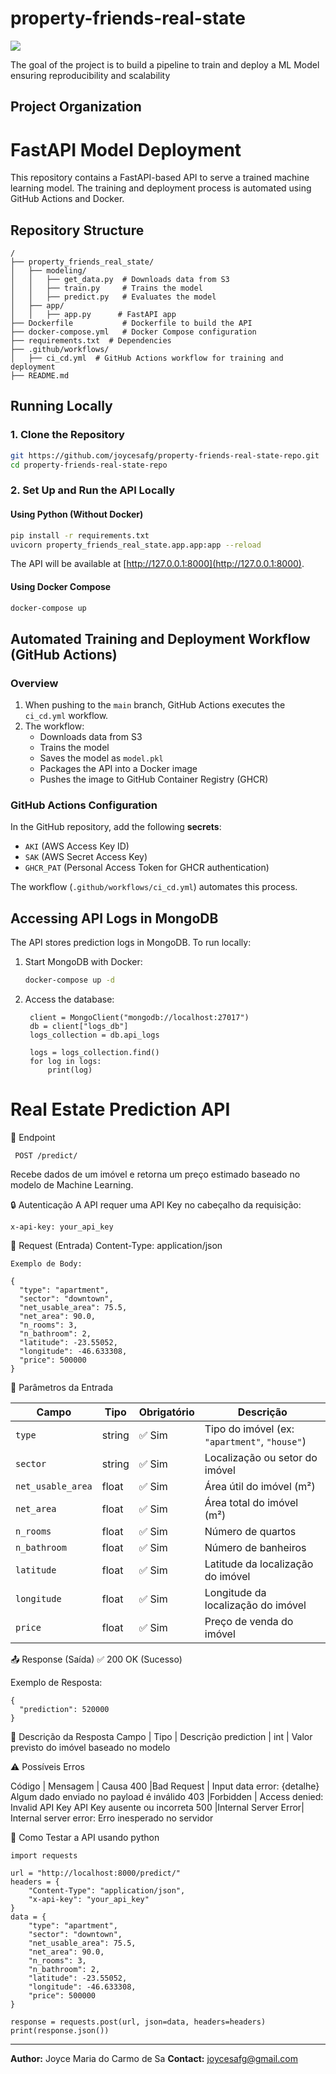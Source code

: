 # property-friends-real-state

<a target="_blank" href="https://cookiecutter-data-science.drivendata.org/">
    <img src="https://img.shields.io/badge/CCDS-Project%20template-328F97?logo=cookiecutter" />
</a>

The goal of the project is to build a pipeline to train and deploy a ML Model ensuring reproducibility and scalability

## Project Organization

# FastAPI Model Deployment

This repository contains a FastAPI-based API to serve a trained machine learning model. The training and deployment process is automated using GitHub Actions and Docker.

## Repository Structure

```
/
├── property_friends_real_state/
│   ├── modeling/
│   │   ├── get_data.py  # Downloads data from S3
│   │   ├── train.py     # Trains the model
│   │   ├── predict.py   # Evaluates the model
│   ├── app/
│   │   ├── app.py      # FastAPI app
├── Dockerfile           # Dockerfile to build the API
├── docker-compose.yml   # Docker Compose configuration
├── requirements.txt  # Dependencies
├── .github/workflows/
│   ├── ci_cd.yml  # GitHub Actions workflow for training and deployment
├── README.md
```

## Running Locally

### 1. Clone the Repository

```bash
git https://github.com/joycesafg/property-friends-real-state-repo.git
cd property-friends-real-state-repo
```

### 2. Set Up and Run the API Locally

#### Using Python (Without Docker)

```bash
pip install -r requirements.txt
uvicorn property_friends_real_state.app.app:app --reload
```

The API will be available at [http://127.0.0.1:8000](http://127.0.0.1:8000).

#### Using Docker Compose

```bash
docker-compose up
```

## Automated Training and Deployment Workflow (GitHub Actions)

### Overview

1. When pushing to the `main` branch, GitHub Actions executes the `ci_cd.yml` workflow.
2. The workflow:
   - Downloads data from S3
   - Trains the model
   - Saves the model as `model.pkl`
   - Packages the API into a Docker image
   - Pushes the image to GitHub Container Registry (GHCR)

### GitHub Actions Configuration

In the GitHub repository, add the following **secrets**:

- `AKI` (AWS Access Key ID)
- `SAK` (AWS Secret Access Key)
- `GHCR_PAT` (Personal Access Token for GHCR authentication)

The workflow (`.github/workflows/ci_cd.yml`) automates this process.

## Accessing API Logs in MongoDB

The API stores prediction logs in MongoDB. To run locally:

1. Start MongoDB with Docker:

   ```bash
   docker-compose up -d
   ```

2. Access the database:

   ```
    client = MongoClient("mongodb://localhost:27017")
    db = client["logs_db"]
    logs_collection = db.api_logs

    logs = logs_collection.find()
    for log in logs:
        print(log)
   ```

# Real Estate Prediction API

📍 Endpoint

```
 POST /predict/ 
```

Recebe dados de um imóvel e retorna um preço estimado baseado no modelo de Machine Learning.

🔒 Autenticação
A API requer uma API Key no cabeçalho da requisição:
```
x-api-key: your_api_key
```

📝 Request (Entrada)
Content-Type: application/json
```
Exemplo de Body:

{
  "type": "apartment",
  "sector": "downtown",
  "net_usable_area": 75.5,
  "net_area": 90.0,
  "n_rooms": 3,
  "n_bathroom": 2,
  "latitude": -23.55052,
  "longitude": -46.633308,
  "price": 500000
}
```
📌 Parâmetros da Entrada

| Campo              | Tipo   | Obrigatório  | Descrição |
|--------------------|--------|------------- |-----------|
| `type`             | string | ✅ Sim       | Tipo do imóvel (ex: `"apartment"`, `"house"`) |
| `sector`           | string | ✅ Sim       | Localização ou setor do imóvel |
| `net_usable_area`  | float  | ✅ Sim       | Área útil do imóvel (m²) |
| `net_area`         | float  | ✅ Sim       | Área total do imóvel (m²) |
| `n_rooms`          | float  | ✅ Sim	    | Número de quartos
| `n_bathroom`       | float  | ✅ Sim	    | Número de banheiros
| `latitude`         | float  | ✅ Sim	    | Latitude da localização do imóvel
| `longitude`        | float  | ✅ Sim	    | Longitude da localização do imóvel
| `price`            | float  | ✅ Sim	    | Preço de venda do imóvel


📤 Response (Saída)
✅ 200 OK (Sucesso)

Exemplo de Resposta:
```
{
  "prediction": 520000
}
```
📌 Descrição da Resposta
Campo	    | Tipo	| Descrição
prediction	| int	| Valor previsto do imóvel baseado no modelo

⚠️ Possíveis Erros

Código	| Mensagem	          | Causa
400     |Bad Request          | Input data error: {detalhe}	Algum dado enviado no payload é inválido
403     |Forbidden	          | Access denied: Invalid API Key	API Key ausente ou incorreta
500     |Internal Server Error|	Internal server error: Erro inesperado no servidor

🚀 Como Testar a API usando python

```
import requests

url = "http://localhost:8000/predict/"
headers = {
    "Content-Type": "application/json",
    "x-api-key": "your_api_key"
}
data = {
    "type": "apartment",
    "sector": "downtown",
    "net_usable_area": 75.5,
    "net_area": 90.0,
    "n_rooms": 3,
    "n_bathroom": 2,
    "latitude": -23.55052,
    "longitude": -46.633308,
    "price": 500000
}

response = requests.post(url, json=data, headers=headers)
print(response.json())
```
---

**Author:** Joyce Maria do Carmo de Sa
**Contact:** joycesafg@gmail.com

